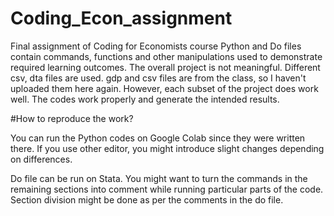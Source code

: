 # Coding_Econ_assignment
Final assignment of Coding for Economists course
Python and Do files contain commands, functions and other manipulations used to demonstrate required learning outcomes. 
The overall project is not meaningful. Different csv, dta files are used. gdp and csv files are from the class, so I haven't uploaded them here again.
However, each subset of the project does work well. The codes work properly and generate the intended results.

#How to reproduce the work?

You can run the Python codes on Google Colab since they were written there. If you use other editor, you might introduce slight changes depending on differences.

Do file can be run on Stata. You might want to turn the commands in the remaining sections into comment while running particular parts of the code.
Section division might be done as per the comments in the do file. 
